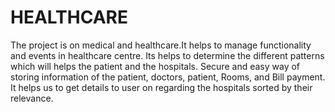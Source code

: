 # HEALTHCARE
The project is on medical and healthcare.It helps to manage functionality and events in healthcare centre. Its helps to determine the different patterns which will helps the patient and the hospitals. Secure and easy way of storing information of the patient, doctors, patient, Rooms, and Bill payment. It helps us to get details to user on regarding the hospitals sorted by their relevance.
